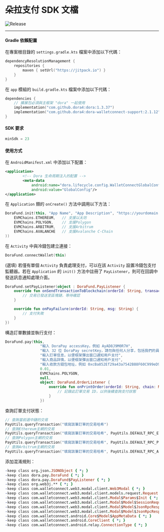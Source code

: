 # 朵拉支付 SDK 文檔
![Release](https://jitpack.io/v/dora4/dora-walletconnect-support.svg)

--------------------------------

#### Gradle 依賴配置

在專案根目錄的 `settings.gradle.kts` 檔案中添加以下代碼：
```kotlin
dependencyResolutionManagement {
    repositories {
        maven { setUrl("https://jitpack.io") }
    }
}
```
在 `app` 模組的 `build.gradle.kts` 檔案中添加以下代碼：
```kotlin
dependencies {
    // 擴展包必須與主框架 "dora" 一起使用
    implementation("com.github.dora4:dora:1.3.37")
    implementation("com.github.dora4:dora-walletconnect-support:2.1.12")
}
```

#### SDK 要求
```kotlin
minSdk = 23
```

#### 使用方式

在 `AndroidManifest.xml` 中添加以下配置：
```xml
<application>
        <!-- Dora 生命周期注入的配置 -->
        <meta-data
            android:name="dora.lifecycle.config.WalletConnectGlobalConfig"
            android:value="GlobalConfig"/>
</application>
```
在 `Application` 類的 `onCreate()` 方法中調用以下方法：
```kotlin
DoraFund.init(this, "App Name", "App Description", "https://yourdomain.com", arrayOf(
    EVMChains.ETHEREUM,   // 支援以太坊
    EVMChains.POLYGON,    // 支援Polygon
    EVMChains.ARBITRUM,   // 支援Arbitrum
    EVMChains.AVALANCHE   // 支援Avalanche C-Chain
))
```
在 `Activity` 中與冷錢包建立連接：
```kotlin
DoraFund.connectWallet(this)
```
(選填) 若僅有單個 `Activity` 負責處理支付，可以在該 `Activity` 設置冷錢包支付監聽器。若在 `Application` 的 `init()` 方法中註冊了 `PayListener`，則可在回調中發送訊息通知處理介面。
```kotlin
DoraFund.setPayListener(object : DoraFund.PayListener {
    override fun onSendTransactionToBlockchain(orderId: String, transactionHash: String) {
        // 交易已發送至區塊鏈，等待確認
    }

    override fun onPayFailure(orderId: String, msg: String) {
        // 支付失敗
    }
})
```
構造訂單數據並執行支付：
```kotlin
DoraFund.pay(this,
                "輸入 DoraPay accessKey，例如 AyAD8J9M0R7H",
                "輸入 32 位 DoraPay secretKey，請勿與任何人分享，包括我們的員工",
                "輸入訂單信息，以便框架彈出窗口通知用戶支付",
                "輸入商品詳情，以便框架彈出窗口通知用戶支付",
                "輸入收款方錢包地址，例如 0xcBa852Ef29a43a7542B88F60C999eD9cB66f6000",
                0.01,
                EVMChains.POLYGON,
                null,
                object: DoraFund.OrderListener {
                    override fun onPrintOrder(orderId: String, chain: Modal.Model.Chain, value: Double) {
                        // 記錄此訂單交易 ID，以供後續查詢支付狀態
                    }
                })
```
查詢訂單支付狀態：
```kotlin
// 查詢當前選中鏈的交易
PayUtils.queryTransaction("填寫該筆訂單的交易哈希")
// 查詢Ethereum主網的交易
PayUtils.queryTransaction("填寫該筆訂單的交易哈希", PayUtils.DEFAULT_RPC_ETHEREUM)
// 查詢Polygon主網的交易
PayUtils.queryTransaction("填寫該筆訂單的交易哈希", PayUtils.DEFAULT_RPC_POLYGON)
// 查詢Arbitrum主網的交易
PayUtils.queryTransaction("填寫該筆訂單的交易哈希", PayUtils.DEFAULT_RPC_ARBITRUM)
```
添加混淆規則：
```pro
-keep class org.json.JSONObject { *; }
-keep class dora.pay.DoraFund { *; }
-keep class dora.pay.DoraFund$PayListener { *; }
-keep class org.web3j.** { *; }
-keep class com.walletconnect.web3.modal.client.Web3Modal { *; }
-keep class com.walletconnect.web3.modal.client.models.request.Request { *; }
-keep class com.walletconnect.web3.modal.client.Modal$Params$Init { *; }
-keep class com.walletconnect.web3.modal.client.Modal$Model$SessionRequestResponse { *; }
-keep class com.walletconnect.web3.modal.client.Modal$Model$JsonRpcResponse$JsonRpcResult { *; }
-keep class com.walletconnect.web3.modal.client.Modal$Model$JsonRpcResponse$JsonRpcError { *; }
-keep class com.walletconnect.android.Core$Model$AppMetaData { *; }
-keep class com.walletconnect.android.CoreClient { *; }
-keep class com.walletconnect.android.relay.ConnectionType { *; }
```